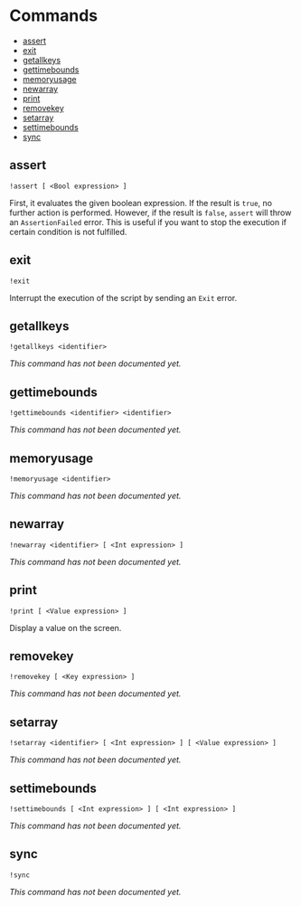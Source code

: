 # Commands

* [assert](#assert)
* [exit](#exit)
* [getallkeys](#getallkeys)
* [gettimebounds](#gettimebounds)
* [memoryusage](#memoryusage)
* [newarray](#newarray)
* [print](#print)
* [removekey](#removekey)
* [setarray](#setarray)
* [settimebounds](#settimebounds)
* [sync](#sync)


## assert

```
!assert [ <Bool expression> ]
```

First, it evaluates the given boolean expression. If the result
is `true`, no further action is performed. However, if the result
is `false`, `assert` will throw an `AssertionFailed` error. This
is useful if you want to stop the execution if certain condition
is not fulfilled.


## exit

```
!exit
```

Interrupt the execution of the script by sending an `Exit` error.

## getallkeys

```
!getallkeys <identifier>
```

_This command has not been documented yet._

## gettimebounds

```
!gettimebounds <identifier> <identifier>
```

_This command has not been documented yet._

## memoryusage

```
!memoryusage <identifier>
```

_This command has not been documented yet._

## newarray

```
!newarray <identifier> [ <Int expression> ]
```

_This command has not been documented yet._

## print

```
!print [ <Value expression> ]
```

Display a value on the screen.

## removekey

```
!removekey [ <Key expression> ]
```

_This command has not been documented yet._

## setarray

```
!setarray <identifier> [ <Int expression> ] [ <Value expression> ]
```

_This command has not been documented yet._

## settimebounds

```
!settimebounds [ <Int expression> ] [ <Int expression> ]
```

_This command has not been documented yet._

## sync

```
!sync
```

_This command has not been documented yet._


